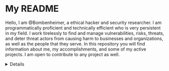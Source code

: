 # My README

Hello, I am @Bombenheimer, a ethical hacker and security researcher. I am programmatically proficient and technically efficient who is very persistent in my field. I work tirelessly to find and manage vulnerabilities, risks, threats, and deter threat actors from causing harm to businesses and organizations, as well as the people that they serve. In this repository you will find information about me, my accomplishments, and some of my active projects. I am open to contribute to any project as well.

<details>
<summary> Details </summary>
  <ul>
    <li>Project(s): <strong><a href="https://github.com/Bombenheimer/Aliencrypt">Bombenheimer</a></strong></li>
    <li>Programming Languages: Python, Bash, C</li>
    <li>Age: 19</li>
    <li>Country: United States</li>
    <li>Education: University of North Florida</li>
  </ul>
</details>
